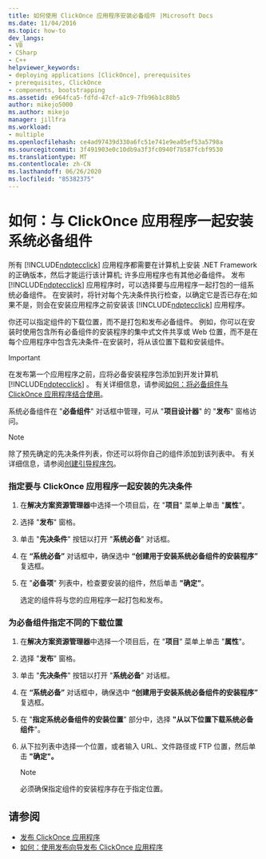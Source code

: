 ```yaml
---
title: 如何使用 ClickOnce 应用程序安装必备组件 |Microsoft Docs
ms.date: 11/04/2016
ms.topic: how-to
dev_langs:
- VB
- CSharp
- C++
helpviewer_keywords:
- deploying applications [ClickOnce], prerequisites
- prerequisites, ClickOnce
- components, bootstrapping
ms.assetid: e964fca5-fdfd-47cf-a1c9-7fb96b1c88b5
author: mikejo5000
ms.author: mikejo
manager: jillfra
ms.workload:
- multiple
ms.openlocfilehash: ce4ad97439d330a6fc51e741e9ea05ef53a5798a
ms.sourcegitcommit: 3f491903e0c10db9a3f3fc0940f7b587fcbf9530
ms.translationtype: MT
ms.contentlocale: zh-CN
ms.lasthandoff: 06/26/2020
ms.locfileid: "85382375"
---
```

# <a name="how-to-install-prerequisites-with-a-clickonce-application"></a>如何：与 ClickOnce 应用程序一起安装系统必备组件
所有 [!INCLUDE[ndptecclick](../deployment/includes/ndptecclick_md.md)] 应用程序都需要在计算机上安装 .NET Framework 的正确版本，然后才能运行该计算机; 许多应用程序也有其他必备组件。 发布 [!INCLUDE[ndptecclick](../deployment/includes/ndptecclick_md.md)] 应用程序时，可以选择要与应用程序一起打包的一组系统必备组件。 在安装时，将针对每个先决条件执行检查，以确定它是否已存在;如果不是，则会在安装应用程序之前安装该 [!INCLUDE[ndptecclick](../deployment/includes/ndptecclick_md.md)] 应用程序。

 你还可以指定组件的下载位置，而不是打包和发布必备组件。 例如，你可以在安装时使用包含所有必备组件的安装程序的集中式文件共享或 Web 位置，而不是在每个应用程序中包含先决条件-在安装时，将从该位置下载和安装组件。

> [!IMPORTANT]
> 在发布第一个应用程序之前，应将必备安装程序包添加到开发计算机 [!INCLUDE[ndptecclick](../deployment/includes/ndptecclick_md.md)] 。 有关详细信息，请参阅[如何：将必备组件与 ClickOnce 应用程序结合使用](../deployment/how-to-include-prerequisites-with-a-clickonce-application.md)。

 系统必备组件在 "**必备组件**" 对话框中管理，可从 "**项目设计器**" 的 "**发布**" 窗格访问。

> [!NOTE]
> 除了预先确定的先决条件列表，你还可以将你自己的组件添加到该列表中。 有关详细信息，请参阅[创建引导程序包](../deployment/creating-bootstrapper-packages.md)。

### <a name="to-specify-prerequisites-to-install-with-a-clickonce-application"></a>指定要与 ClickOnce 应用程序一起安装的先决条件

1. 在**解决方案资源管理器**中选择一个项目后，在 "**项目**" 菜单上单击 "**属性**"。

2. 选择 "**发布**" 窗格。

3. 单击 "**先决条件**" 按钮以打开 "**系统必备**" 对话框。

4. 在 **“系统必备”** 对话框中，确保选中 **“创建用于安装系统必备组件的安装程序”** 复选框。

5. 在 "**必备项**" 列表中，检查要安装的组件，然后单击 **"确定"**。

     选定的组件将与您的应用程序一起打包和发布。

### <a name="to-specify-a-different-download-location-for-prerequisites"></a>为必备组件指定不同的下载位置

1. 在**解决方案资源管理器**中选择一个项目后，在 "**项目**" 菜单上单击 "**属性**"。

2. 选择 "**发布**" 窗格。

3. 单击 "**先决条件**" 按钮以打开 "**系统必备**" 对话框。

4. 在 **“系统必备”** 对话框中，确保选中 **“创建用于安装系统必备组件的安装程序”** 复选框。

5. 在 "**指定系统必备组件的安装位置**" 部分中，选择 **"从以下位置下载系统必备组件**"。

6. 从下拉列表中选择一个位置，或者输入 URL、文件路径或 FTP 位置，然后单击 **"确定"。**

    > [!NOTE]
    > 必须确保指定组件的安装程序存在于指定位置。

## <a name="see-also"></a>请参阅
- [发布 ClickOnce 应用程序](../deployment/publishing-clickonce-applications.md)
- [如何：使用发布向导发布 ClickOnce 应用程序](../deployment/how-to-publish-a-clickonce-application-using-the-publish-wizard.md)